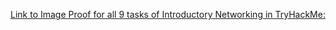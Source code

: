 [Link to Image Proof for all 9 tasks of Introductory Networking in TryHackMe:](https://drive.google.com/drive/folders/1lgegV7_x2Lni5doTB7EZtJnb6NEIhlP0?usp=share_link)
